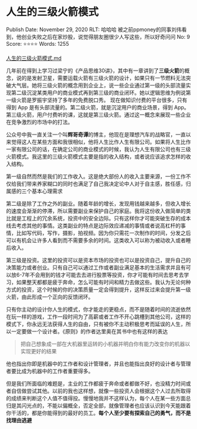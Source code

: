 # 人生的三级火箭模式

Publish Date: November 29, 2020
RLT: 哈哈哈 被之前ppmoney的同事刘伟看到，他创业失败之后在家炒股，说觉得朋友圈很少人写这些，所以好奇问问
No: 9
Score: ⭐️⭐️⭐️⭐️
Words: 1255

[人生的三级火箭模式.md](%E4%BA%BA%E7%94%9F%E7%9A%84%E4%B8%89%E7%BA%A7%E7%81%AB%E7%AE%AD%E6%A8%A1%E5%BC%8F%209fc6f66512af4969be6e7d88734a3fbd.md)

几年前在得到上学习过梁宁的《产品思维30讲》，其中有一章讲到了**三级火箭**的概念，说的是发射卫星，需要运载火箭有三级火箭的设计，如果只有一节燃料无法突破大气层。她将三级火箭的概念用到企业上，说一些企业通过第一级的头部流量实现第二级沉淀某类用户的商业模式再到第三级的商业闭环。她以逻辑思维为例说第一级火箭是罗振宇坚持了多年的免费脱口秀。 现在做知识付费的平台很多，只有得到 App 是有头部流量的。第二级火箭，就是沉淀用户的商业场景，得到 App。 第三级火箭，用户付费听的课，这就是第三级火箭。通过这一概念来展现一些企业在竞争激烈的市场中的打法。

公众号中我一直关注一个叫**辉哥奇谭**的博主，他现在是理想汽车的战略官，一直以来觉得这人在某些方面和我很相似，他将人生比作人生有限公司。如果将人生比作一家有限公司的话，在确定公司的商业模式的时候，我认为人生有限公司也有三级火箭模式。我这里的三级火箭模式主要是指的收入结构，或者说应该追求怎样的收入结构。

第一级自然而然是我们的工作收入。这是绝大部份人的收入主要来源，一份工作不仅给我们带来养家糊口的同时也满足了自己我决定论中人对于自主感，胜任感，归属感的三个基本心理需求

第二级是除了工作之外的副业。随着年龄的增长，发现用钱越来越多，但收入增长的速度会渐渐的停滞，所以需要副业来保护自己的家庭。我将这份收入做简单的类比就是工程上的冗余系统，投资中的安全边际。只有这样你才可能突破生存的成本线去考虑其他的事情。这类副业的特点是边际效应递减的事情或者说高杠杆的事情，比如写代码，写作，摄影，拍视频。因为你只需花一次制作的时间，分发之后可以有机会让许多人看到而不需要多余的时间。这类收入可以称为被动收入或者睡后收入。

第三级是投资。这里的投资可以是资本市场的投资也可以是投资自己，提升自己的决策能力或者创业。只有自己可以通过工作或者副业满足基本的生活需求并且有可以放6-7年不会用到的钱才可能去去进行股票等投资，你才可能有时间去思考去学习，如果整天都都是疲于奔命，怎么可能有时间和精力去做这些。我认为无论何种方式的投资，这个时候的你的决策质量一定会得到提升，这样反过来会提升第一级火箭，由此形成一个正向的反馈闭环。

只有你主动的设计你人生的模式，你才能走的更稳点，而不是随着时间的流逝依然在玩一样的游戏，工作一段时间为了高薪或者工作不开心跳槽到其他公司，这样的模式下，你永远无法获得人生的自由，只有被你不主动积极思考而延误的人生，所以一定要做一个设计者。《原则》的作者达里奥在其书中也有这样的表达

> 把自己想象成一部在大机器里运转的小机器并明白你有能力改变你的机器以实现更好的结果
> 

他也指出你即是机器中的工作者和设计管理者，并且也能指出良好的设计者与管理者要比成为机器中的工作者重要得多。

但是我们所面临的难题是，主业的工作都疲于奔命或者都做不好，也没精力时间或者自信做尝试其他。以前的我也这样想，就像一些投资人会根据这个人过去所取得的成绩来判断这个人值不值得投。慢慢地我并不这样认为，每个人在某一些方面总归是其闪光点的，不能以偏概全，否定全部，就像管理者也应该认识到今天能跟着你干活的，都是你能得到的最好的员工。**每个人至少要有探索自己的勇气，而不是找理由逃避**